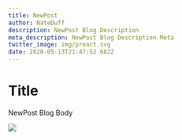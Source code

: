 ```yaml
---
title: NewPost
author: NateDuff
description: NewPost Blog Description
meta_description: NewPost Blog Description Meta
twitter_image: img/preact.svg
date: 2020-05-13T21:47:52.682Z
---
```

# Title

NewPost Blog Body



![](../../../img/gatsby.svg)